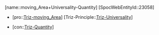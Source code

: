 ﻿---
type: TrizContradiction
aliases:
- moving_Area+Universality-Quantity
license: CC BY-SA 4.0
copyright: https://github.com/SpocWeb
IsDeleted: false
IsReadOnly: false
Confidential: public
tags: 
- Triz/Contradiction
---
[name::moving_Area+Universality-Quantity]
[SpocWebEntityId::23058]
+ [pro::[Triz-moving_Area](tech/Triz/Parameter/Triz-moving_Area.md)]
[Triz-Principle::[Triz-Universality](tech/Triz/Principle/Triz-Universality.md)]
- [con::[Triz-Quantity](tech/Triz/Parameter/Triz-Quantity.md)]

